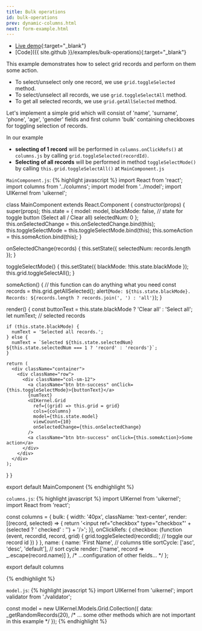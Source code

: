 ```yaml
---
title: Bulk operations
id: bulk-operations
prev: dynamic-columns.html
next: form-example.html
---
```


* [Live demo](/examples/bulk-operations/){:target="_blank"}
* [Code]({{ site.github }}/examples/bulk-operations){:target="_blank"}

This example demonstrates how to select grid records and perform on them some action.

- To select/unselect only one record, we use `grid.toggleSelected` method.
- To select/unselect all records, we use `grid.toggleSelectAll` method.
- To get all selected records, we use `grid.getAllSelected` method.

Let's implement a simple grid which will consist of
'name', 'surname', 'phone', 'age', 'gender' fields
and first column 'bulk' containing checkboxes for toggling selection of records.

In our example
 - **selecting of 1 record** will be performed in `columns.onClickRefs()` at `columns.js`
by calling `grid.toggleSelected(recordId)`.
- **Selecting of all records** will be performed in method `toggleSelectMode()`
by calling `this.grid.toggleSelectAll()` at `MainComponent.js`

`MainComponent.js`:
{% highlight javascript %}
import React from 'react';
import columns from '../columns';
import model from '../model';
import UIKernel from 'uikernel';

class MainComponent extends React.Component {
  constructor(props) {
    super(props);
    this.state = {
      model: model,
      blackMode: false, // state for toggle button (Select all / Clear all)
      selectedNum: 0
    };
    this.onSelectedChange = this.onSelectedChange.bind(this);
    this.toggleSelectMode = this.toggleSelectMode.bind(this);
    this.someAction = this.someAction.bind(this);
  }

  onSelectedChange(records) {
    this.setState({
      selectedNum: records.length
    });
  }

  toggleSelectMode() {
    this.setState({
      blackMode: !this.state.blackMode
    });
    this.grid.toggleSelectAll();
  }

  someAction() { // this function can do anything what you need
    const records = this.grid.getAllSelected();
    alert(`Mode: ${this.state.blackMode}. Records: ${records.length ? records.join(', ') : 'all'}`);
  }

  render() {
    const buttonText = this.state.blackMode ? 'Clear all' : 'Select all';
    let numText; // selected records

    if (this.state.blackMode) {
      numText = 'Selected all records.';
    } else {
      numText = `Selected ${this.state.selectedNum} ${this.state.selectedNum === 1 ? 'record' : 'records'}`;
    }

    return (
      <div className="container">
        <div className="row">
          <div className="col-sm-12">
            <a className="btn btn-success" onClick={this.toggleSelectMode}>{buttonText}</a>
            {numText}
            <UIKernel.Grid
              ref={(grid) => this.grid = grid}
              cols={columns}
              model={this.state.model}
              viewCount={10}
              onSelectedChange={this.onSelectedChange}
            />
            <a className="btn btn-success" onClick={this.someAction}>Some action</a>
          </div>
        </div>
      </div>
    );
  }
}

export default MainComponent
{% endhighlight %}

`columns.js`:
{% highlight javascript %}
import UIKernel from 'uikernel';
import React from 'react';

const columns = {
  bulk: {
    width: '40px',
    className: 'text-center',
    render: [(record, selected) => {
      return '<input ref="checkbox" type="checkbox"' + (selected ? ' checked' : '') + '/>';
    }],
    onClickRefs: {
      checkbox: (function (event, recordId, record, grid) {
        grid.toggleSelected(recordId); // toggle our record id
      })
    }
  },
  name: {
    name: 'First Name', // columns title
    sortCycle: ['asc', 'desc', 'default'], // sort cycle
    render: ['name', record => _.escape(record.name)]
  },
  /* ...configuration of other fields... */
};

export default columns

{% endhighlight %}

`model.js`:
{% highlight javascript %}
import UIKernel from 'uikernel';
import validator from './validator';

const model = new UIKernel.Models.Grid.Collection({
  data: _getRandomRecords(20),
  /* ... some other methods which are not important in this example */
});
{% endhighlight %}
